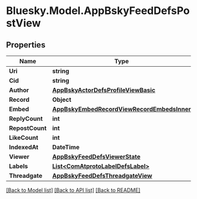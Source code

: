 # Bluesky.Model.AppBskyFeedDefsPostView

## Properties

Name | Type | Description | Notes
------------ | ------------- | ------------- | -------------
**Uri** | **string** |  | 
**Cid** | **string** |  | 
**Author** | [**AppBskyActorDefsProfileViewBasic**](AppBskyActorDefsProfileViewBasic.md) |  | 
**Record** | **Object** |  | 
**Embed** | [**AppBskyEmbedRecordViewRecordEmbedsInner**](AppBskyEmbedRecordViewRecordEmbedsInner.md) |  | [optional] 
**ReplyCount** | **int** |  | [optional] 
**RepostCount** | **int** |  | [optional] 
**LikeCount** | **int** |  | [optional] 
**IndexedAt** | **DateTime** |  | 
**Viewer** | [**AppBskyFeedDefsViewerState**](AppBskyFeedDefsViewerState.md) |  | [optional] 
**Labels** | [**List&lt;ComAtprotoLabelDefsLabel&gt;**](ComAtprotoLabelDefsLabel.md) |  | [optional] 
**Threadgate** | [**AppBskyFeedDefsThreadgateView**](AppBskyFeedDefsThreadgateView.md) |  | [optional] 

[[Back to Model list]](../README.md#documentation-for-models) [[Back to API list]](../README.md#documentation-for-api-endpoints) [[Back to README]](../README.md)

